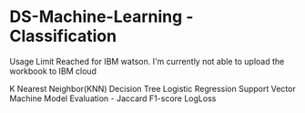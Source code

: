 # DS-Machine-Learning - Classification
Usage Limit Reached for IBM watson. I'm currently not able to upload the workbook to IBM cloud

K Nearest Neighbor(KNN)
Decision Tree
Logistic Regression
Support Vector Machine
Model Evaluation - Jaccard	F1-score	LogLoss
